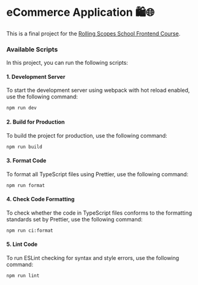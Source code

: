 # eCommerce Application 🛍️🌐

This is a final project for the [Rolling Scopes School Frontend Course](https://rs.school/courses/javascript-mentoring-program).

### Available Scripts

In this project, you can run the following scripts:

#### 1. Development Server
To start the development server using webpack with hot reload enabled, use the following command:
```bash
npm run dev
```

#### 2. Build for Production
To build the project for production, use the following command:
```bash
npm run build
```

#### 3. Format Code
To format all TypeScript files using Prettier, use the following command:
```bash
npm run format
```

#### 4. Check Code Formatting
To check whether the code in TypeScript files conforms to the formatting standards set by Prettier, use the following command:
```bash
npm run ci:format
```

#### 5. Lint Code
To run ESLint checking for syntax and style errors, use the following command:
```bash
npm run lint
```
